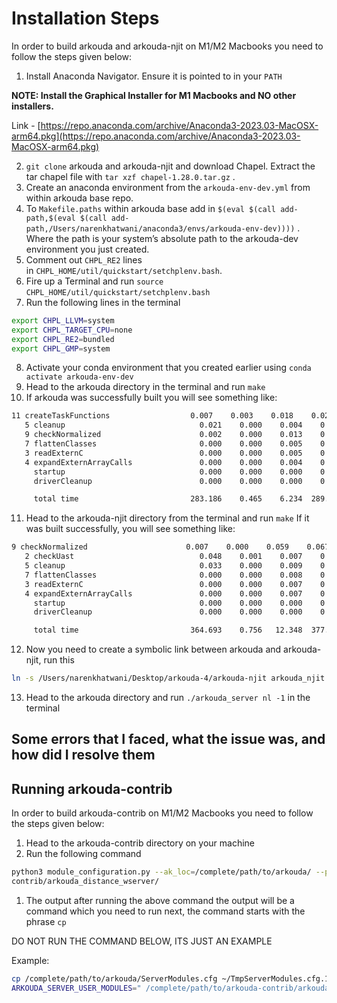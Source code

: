 # Installation Steps

In order to build arkouda and arkouda-njit on M1/M2 Macbooks you need to follow the steps given below:

1. Install Anaconda Navigator. Ensure it is pointed to in your `PATH`

**NOTE: Install the Graphical Installer for M1 Macbooks and NO other installers.**

Link - [https://repo.anaconda.com/archive/Anaconda3-2023.03-MacOSX-arm64.pkg](https://repo.anaconda.com/archive/Anaconda3-2023.03-MacOSX-arm64.pkg)

2. `git clone` arkouda and arkouda-njit and download Chapel. Extract the tar chapel file with `tar xzf chapel-1.28.0.tar.gz` .
3. Create an anaconda environment from the `arkouda-env-dev.yml` from within arkouda base repo.
4. To `Makefile.paths` within arkouda base add in `$(eval $(call add-path,$(eval $(call add-path,/Users/narenkhatwani/anaconda3/envs/arkouda-env-dev))))` . Where the path is your system’s absolute path to the arkouda-dev environment you just created.
5. Comment out `CHPL_RE2` lines in `CHPL_HOME/util/quickstart/setchplenv.bash`.
6. Fire up a Terminal and run `source CHPL_HOME/util/quickstart/setchplenv.bash` 
7. Run  the following lines in the terminal 

```bash
export CHPL_LLVM=system
export CHPL_TARGET_CPU=none
export CHPL_RE2=bundled
export CHPL_GMP=system
```

8. Activate your conda environment that you created earlier using `conda activate arkouda-env-dev` 
9. Head to the arkouda directory in the terminal and run `make` 
10. If arkouda was successfully built you will see something like:

```bash
11 createTaskFunctions                  0.007    0.003    0.018    0.028   0.0  289.830 100.0
   5 cleanup                              0.021    0.000    0.004    0.025   0.0  289.855 100.0
   9 checkNormalized                      0.002    0.000    0.013    0.015   0.0  289.870 100.0
   7 flattenClasses                       0.000    0.000    0.005    0.005   0.0  289.875 100.0
   3 readExternC                          0.000    0.000    0.005    0.005   0.0  289.880 100.0
   4 expandExternArrayCalls               0.000    0.000    0.004    0.005   0.0  289.885 100.0
     startup                              0.000    0.000    0.000    0.000   0.0  289.885 100.0
     driverCleanup                        0.000    0.000    0.000    0.000   0.0  289.885 100.0

     total time                         283.186    0.465    6.234  289.885
```

11. Head to the arkouda-njit directory from the terminal and run `make` If it was built successfully, you will see something like:

```bash
9 checkNormalized                      0.007    0.000    0.059    0.067   0.0  377.675 100.0
   2 checkUast                            0.048    0.001    0.007    0.057   0.0  377.732 100.0
   5 cleanup                              0.033    0.000    0.009    0.042   0.0  377.774 100.0
   7 flattenClasses                       0.000    0.000    0.008    0.008   0.0  377.782 100.0
   3 readExternC                          0.000    0.000    0.007    0.007   0.0  377.789 100.0
   4 expandExternArrayCalls               0.000    0.000    0.007    0.007   0.0  377.796 100.0
     startup                              0.000    0.000    0.000    0.000   0.0  377.796 100.0
     driverCleanup                        0.000    0.000    0.000    0.000   0.0  377.796 100.0

     total time                         364.693    0.756   12.348  377.796
```

12. Now you need to create a symbolic link between arkouda and arkouda-njit, run this 

```bash
ln -s /Users/narenkhatwani/Desktop/arkouda-4/arkouda-njit arkouda_njit
```
13. Head to the arkouda directory and run `./arkouda_server nl -1` in the terminal

## Some errors that I faced, what the issue was, and how did I resolve them

## Running arkouda-contrib

In order to build arkouda-contrib on M1/M2 Macbooks you need to follow the steps given below:

1. Head to the arkouda-contrib directory on your machine
2. Run the following command

```bash
python3 module_configuration.py --ak_loc=/complete/path/to/arkouda/ --pkg_path=/complete/path/to/arkouda-
contrib/arkouda_distance_wserver/
```

1. The output after running the above command the output will be a command which you need to run next, the command starts with the phrase `cp`

DO NOT RUN THE COMMAND BELOW, ITS JUST AN EXAMPLE

Example:

```bash
cp /complete/path/to/arkouda/ServerModules.cfg ~/TmpServerModules.cfg.1660849671
ARKOUDA_SERVER_USER_MODULES=" /complete/path/to/arkouda-contrib/arkouda_distance_wserver/server/DistanceCalcMsg.chpl" ARKOUDA_CONFIG_FILE=~/TmpServerModules.cfg.1660849671 ARKOUDA_SKIP_CHECK_DEPS=true make -C /complete/path/to/arkouda
```
